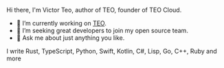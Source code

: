 Hi there, I'm Victor Teo, author of TEO, founder of TEO Cloud.

- 🔭 I’m currently working on [TEO](https://github.com/teocloud/teo).
- 🤔 I’m seeking great developers to join my open source team.
- 💬 Ask me about just anything you like.

I write Rust, TypeScript, Python, Swift, Kotlin, C#, Lisp, Go, C++, Ruby and more
